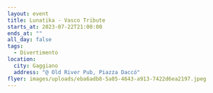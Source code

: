 ```yaml
---
layout: event
title: Lunatika - Vasco Tribute
starts_at: 2023-07-22T21:00:00
ends_at: ""
all_day: false
tags:
  - Divertimento
location:
  city: Gaggiano
  address: "@ Old River Pub, Piazza Daccó"
flyer: images/uploads/eba6adb8-5a05-4643-a913-7422d6ea2197.jpeg
---
```

